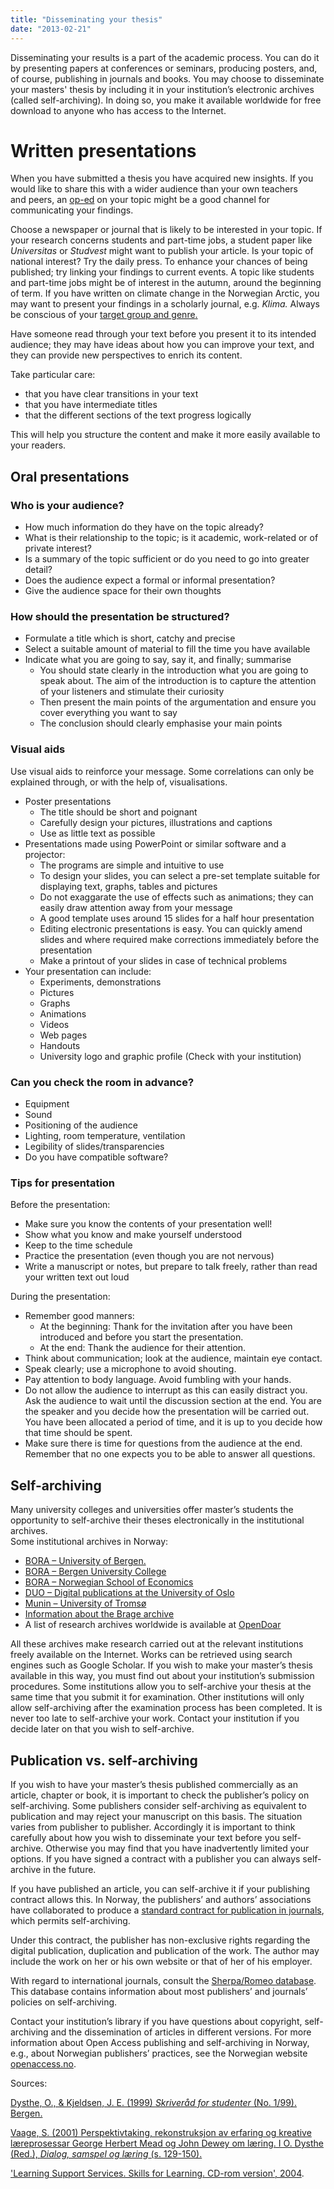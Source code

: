 ```yaml
---
title: "Disseminating your thesis"
date: "2013-02-21"
---
```


Disseminating your results is a part of the academic process. You can do it by presenting papers at conferences or seminars, producing posters, and, of course, publishing in journals and books. You may choose to disseminate your masters' thesis by including it in your institution’s electronic archives (called self-archiving). In doing so, you make it available worldwide for free download to anyone who has access to the Internet.

# Written presentations

When you have submitted a thesis you have acquired new insights. If you would like to share this with a wider audience than your own teachers and peers, an [op-ed](/en/sources-and-references/source-evaluation/qualitative-evaluation/) on your topic might be a good channel for communicating your findings.

Choose a newspaper or journal that is likely to be interested in your topic. If your research concerns students and part-time jobs, a student paper like _Universitas_ or _Studvest_ might want to publish your article. Is your topic of national interest? Try the daily press. To enhance your chances of being published; try linking your findings to current events. A topic like students and part-time jobs might be of interest in the autumn, around the beginning of term. If you have written on climate change in the Norwegian Arctic, you may want to present your findings in a scholarly journal, e.g. _Klima._ Always be conscious of your [target group and genre](/en/sources-and-references/source-evaluation/qualitative-evaluation/#Audience_and_genre)[.](/kildebruk-og-referanser/kildevurdering/kvalitative-vurderinger/#Malgruppe)

Have someone read through your text before you present it to its intended audience; they may have ideas about how you can improve your text, and they can provide new perspectives to enrich its content. 

Take particular care:

- that you have clear transitions in your text
- that you have intermediate titles
- that the different sections of the text progress logically

This will help you structure the content and make it more easily available to your readers.

## Oral presentations

### Who is your audience?

- How much information do they have on the topic already?
- What is their relationship to the topic; is it academic, work-related or of private interest?
- Is a summary of the topic sufficient or do you need to go into greater detail?
- Does the audience expect a formal or informal presentation?
- Give the audience space for their own thoughts

### How should the presentation be structured?

- Formulate a title which is short, catchy and precise
- Select a suitable amount of material to fill the time you have available
- Indicate what you are going to say, say it, and finally; summarise
    - You should state clearly in the introduction what you are going to speak about. The aim of the introduction is to capture the attention of your listeners and stimulate their curiosity
    - Then present the main points of the argumentation and ensure you cover everything you want to say
    - The conclusion should clearly emphasise your main points

### Visual aids

Use visual aids to reinforce your message. Some correlations can only be explained through, or with the help of, visualisations.

- Poster presentations
    - The title should be short and poignant
    - Carefully design your pictures, illustrations and captions
    - Use as little text as possible
- Presentations made using PowerPoint or similar software and a projector:
    - The programs are simple and intuitive to use
    - To design your slides, you can select a pre-set template suitable for displaying text, graphs, tables and pictures
    - Do not exaggarate the use of effects such as animations; they can easily draw attention away from your message
    - A good template uses around 15 slides for a half hour presentation
    - Editing electronic presentations is easy. You can quickly amend slides and where required make corrections immediately before the presentation
    - Make a printout of your slides in case of technical problems
- Your presentation can include:
    - Experiments, demonstrations
    - Pictures
    - Graphs
    - Animations
    - Videos
    - Web pages
    - Handouts
    - University logo and graphic profile (Check with your institution)

### Can you check the room in advance?

- Equipment
- Sound
- Positioning of the audience
- Lighting, room temperature, ventilation
- Legibility of slides/transparencies
- Do you have compatible software?

### Tips for presentation

Before the presentation:

- Make sure you know the contents of your presentation well!
- Show what you know and make yourself understood
- Keep to the time schedule
- Practice the presentation (even though you are not nervous)
- Write a manuscript or notes, but prepare to talk freely, rather than read your written text out loud

During the presentation:

- Remember good manners:
    - At the beginning: Thank for the invitation after you have been introduced and before you start the presentation.
    - At the end: Thank the audience for their attention.
- Think about communication; look at the audience, maintain eye contact.
- Speak clearly; use a microphone to avoid shouting.
- Pay attention to body language. Avoid fumbling with your hands.
- Do not allow the audience to interrupt as this can easily distract you. Ask the audience to wait until the discussion section at the end. You are the speaker and you decide how the presentation will be carried out. You have been allocated a period of time, and it is up to you decide how that time should be spent.
- Make sure there is time for questions from the audience at the end. Remember that no one expects you to be able to answer all questions.

## Self-archiving

Many university colleges and universities offer master’s students the opportunity to self-archive their theses electronically in the institutional archives.  
Some institutional archives in Norway:

- [BORA – University of Bergen.](https://bora.uib.no/ "BORA University of Bergen (UIB)")
- [BORA – Bergen University College](https://bora.hib.no/ "BORA Bergen University College (HiB)")
- [BORA – Norwegian School of Economics](http://brage.bibsys.no/nhh "BORA Norwegian School of Economics (NHH)")
- [DUO – Digital publications at the University of Oslo](https://www.duo.uio.no/ "DUO")
- [Munin – University of Tromsø](http://munin.uit.no/ "Munin")
- [Information about the Brage archive](http://www.bibsys.no/norsk/produkter/brage/publiseringsarkiv.php "Brage")
- A list of research archives worldwide is available at [OpenDoar](http://www.opendoar.org/countrylist.php "OpenDoar")

All these archives make research carried out at the relevant institutions freely available on the Internet. Works can be retrieved using search engines such as Google Scholar. If you wish to make your master’s thesis available in this way, you must find out about your institution’s submission procedures. Some institutions allow you to self-archive your thesis at the same time that you submit it for examination. Other institutions will only allow self-archiving after the examination process has been completed. It is never too late to self-archive your work. Contact your institution if you decide later on that you wish to self-archive.

## Publication vs. self-archiving

If you wish to have your master’s thesis published commercially as an article, chapter or book, it is important to check the publisher’s policy on self-archiving. Some publishers consider self-archiving as equivalent to publication and may reject your manuscript on this basis. The situation varies from publisher to publisher. Accordingly it is important to think carefully about how you wish to disseminate your text before you self-archive. Otherwise you may find that you have inadvertently limited your options. If you have signed a contract with a publisher you can always self-archive in the future.

If you have published an article, you can self-archive it if your publishing contract allows this. In Norway, the publishers’ and authors’ associations have collaborated to produce a [standard contract for publication in journals](http://www.nffo.no/viewfile.aspx?id=143 "NFF standard contract for publication in scholarly journals"), which permits self-archiving.

Under this contract, the publisher has non-exclusive rights regarding the digital publication, duplication and publication of the work. The author may include the work on her or his own website or that of her of his employer.

With regard to international journals, consult the [Sherpa/Romeo database](http://www.sherpa.ac.uk/romeo/ "Sherpa Romeo database"). This database contains information about most publishers’ and journals’ policies on self-archiving.

Contact your institution’s library if you have questions about copyright, self-archiving and the dissemination of articles in different versions. For more information about Open Access publishing and self-archiving in Norway, e.g., about Norwegian publishers’ practices, see the Norwegian website [openaccess.no](http://www.ub.uit.no/wiki/openaccess/index.php/Hovedside "Openaccess.no").

Sources:

[Dysthe, O., & Kjeldsen, J. E. (1999) _Skriveråd for studenter_ (No. 1/99). Bergen.](/referanser/#dysthekjeldsen1999)

[Vaage, S. (2001) Perspektivtaking, rekonstruksjon av erfaring og kreative læreprosessar George Herbert Mead og John Dewey om læring. I O. Dysthe (Red.), _Dialog, samspel og læring_ (s. 129-150).](/referanser/#vaage)

['Learning Support Services. Skills for Learning. CD-rom version', 2004](/english/index.php?action=static&id=157).
